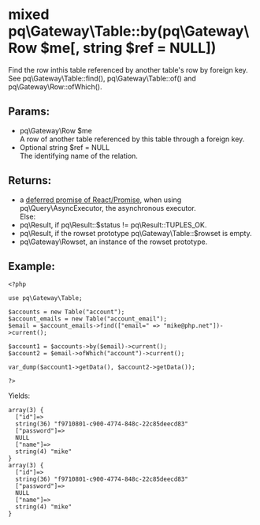 # mixed pq\Gateway\Table::by(pq\Gateway\Row $me[, string $ref = NULL])

Find the row inthis table referenced by another table's row by foreign key.
See pq\Gateway\Table::find(), pq\Gateway\Table::of() and pq\Gateway\Row::ofWhich().

## Params:

* pq\Gateway\Row $me  
  A row of another table referenced by this table through a foreign key.
* Optional string $ref = NULL  
  The identifying name of the relation.


## Returns:

* a [deferred promise of React/Promise](https://github.com/reactphp/promise#deferred-1), when using pq\Query\AsyncExecutor, the asynchronous executor.  
  Else:
* pq\Result, if pq\Result::$status != pq\Result::TUPLES_OK.
* pq\Result, if the rowset prototype pq\Gateway\Table::$rowset is empty.
* pq\Gateway\Rowset, an instance of the rowset prototype.

## Example:

	<?php
	
	use pq\Gateway\Table;
	
	$accounts = new Table("account");
	$account_emails = new Table("account_email");
	$email = $account_emails->find(["email=" => "mike@php.net"])->current();
	
	$account1 = $accounts->by($email)->current();
	$account2 = $email->ofWhich("account")->current();
	
	var_dump($account1->getData(), $account2->getData());
	
	?>

Yields:

	array(3) {
	  ["id"]=>
	  string(36) "f9710801-c900-4774-848c-22c85deecd83"
	  ["password"]=>
	  NULL
	  ["name"]=>
	  string(4) "mike"
	}
	array(3) {
	  ["id"]=>
	  string(36) "f9710801-c900-4774-848c-22c85deecd83"
	  ["password"]=>
	  NULL
	  ["name"]=>
	  string(4) "mike"
	}
